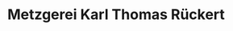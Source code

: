 ---
title: "Metzgerei Karl Thomas Rückert"
url: /stadtallendorf/metzgerei-karl-thomas-rueckert/
shop: Metzgerei
---